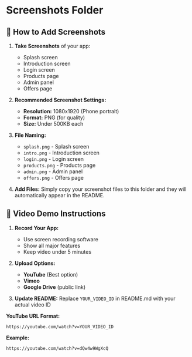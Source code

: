 # Screenshots Folder

## 📸 **How to Add Screenshots**

1. **Take Screenshots** of your app:
   - Splash screen
   - Introduction screen
   - Login screen
   - Products page
   - Admin panel
   - Offers page

2. **Recommended Screenshot Settings:**
   - **Resolution:** 1080x1920 (Phone portrait)
   - **Format:** PNG (for quality)
   - **Size:** Under 500KB each

3. **File Naming:**
   - `splash.png` - Splash screen
   - `intro.png` - Introduction screen
   - `login.png` - Login screen
   - `products.png` - Products page
   - `admin.png` - Admin panel
   - `offers.png` - Offers page

4. **Add Files:**
   Simply copy your screenshot files to this folder and they will automatically appear in the README.

## 🎥 **Video Demo Instructions**

1. **Record Your App:**
   - Use screen recording software
   - Show all major features
   - Keep video under 5 minutes

2. **Upload Options:**
   - **YouTube** (Best option)
   - **Vimeo**
   - **Google Drive** (public link)

3. **Update README:**
   Replace `YOUR_VIDEO_ID` in README.md with your actual video ID

**YouTube URL Format:**
```
https://youtube.com/watch?v=YOUR_VIDEO_ID
```

**Example:**
```
https://youtube.com/watch?v=dQw4w9WgXcQ
```
